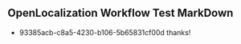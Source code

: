 ## OpenLocalization Workflow Test MarkDown
* 93385acb-c8a5-4230-b106-5b65831cf00d thanks!

<!--HONumber=Sep16_HO1-->


